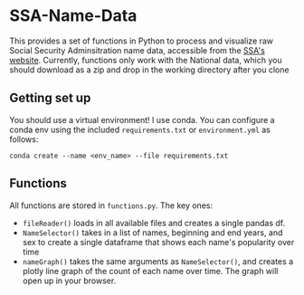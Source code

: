 # SSA-Name-Data


This provides a set of functions in Python to process and visualize raw Social Security Adminsitration name data, accessible from the [SSA's website](https://www.ssa.gov/oact/babynames/limits.html). Currently, functions only work with the National data, which you should download as a zip and drop in the working directory after you clone


## Getting set up
You should use a virtual environment! I use conda. You can configure a conda env using the included `requirements.txt` or `environment.yml` as follows:

`conda create --name <env_name> --file requirements.txt`


## Functions
All functions are stored in `functions.py`. The key ones:
- `fileReader()` loads in all available files and creates a single pandas df. 
- `NameSelector()` takes in a list of names, beginning and end years, and sex to create a single dataframe that shows each name's popularity over time
- `nameGraph()` takes the same arguments as `NameSelector()`, and creates a plotly line graph of the count of each name over time. The graph will open up in your browser. 



